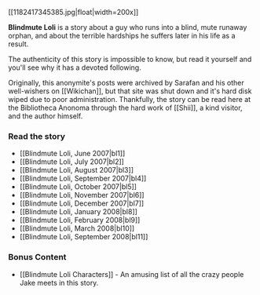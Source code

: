 [[1182417345385.jpg|float|width=200x]]

**Blindmute Loli** is a story about a guy who runs into a blind, mute runaway orphan, and about the terrible hardships he suffers later in his life as a result. 

The authenticity of this story is impossible to know, but read it yourself and you'll see why it has a devoted following.

Originally, this anonymite's posts were archived by Sarafan and his other well-wishers on [[Wikichan]], but that site was shut down and it's hard disk wiped due to poor administration. Thankfully, the story can be read here at the Bibliotheca Anonoma through the hard work of [[Shii]], a kind visitor, and the author himself. 

### Read the story

* [[Blindmute Loli, June 2007|bl1]]
* [[Blindmute Loli, July 2007|bl2]]
* [[Blindmute Loli, August 2007|bl3]]
* [[Blindmute Loli, September 2007|bl4]]
* [[Blindmute Loli, October 2007|bl5]]
* [[Blindmute Loli, November 2007|bl6]]
* [[Blindmute Loli, December 2007|bl7]]
* [[Blindmute Loli, January 2008|bl8]]
* [[Blindmute Loli, February 2008|bl9]]
* [[Blindmute Loli, March 2008|bl10]]
* [[Blindmute Loli, September 2008|bl11]]

### Bonus Content

* [[Blindmute Loli Characters]] - An amusing list of all the crazy people Jake meets in this story.
